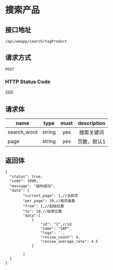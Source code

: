 # 搜索产品

## 接口地址

`/api/weapp/search/tagProduct`

## 请求方式

`POST`

### HTTP Status Code

200

## 请求体

| name     | type     | must     | description |
|----------|:--------:|:--------:|:--------:|
| search_word   | string   | yes      | 搜索关键词 |
| page   | string   | yes      | 页数，默认1 |



## 返回体

```json5
{
  "status": true,
  "code": 1000,
  "message": "操作成功",
  "data": {
        "current_page": 1,//当前页
        "per_page": 10,//每页条数
        "from": 1,//起始位置
        "to": 10,//结束位置
        "data":[
            {
                "id": "1",//id
                "name": "SAP",            
                "logo": '',
                "review_count": 4,
                "review_average_rate": 4.5
            }
           
        ]
  ]
}
``` 
